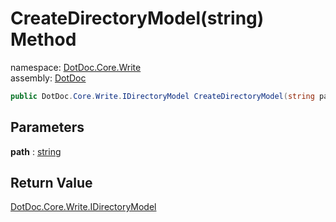 ﻿# CreateDirectoryModel\(string\) Method

namespace: [DotDoc\.Core\.Write](../../DotDoc.Core.Write.md)<br />
assembly: [DotDoc](../../../DotDoc.md)



```csharp
public DotDoc.Core.Write.IDirectoryModel CreateDirectoryModel(string path);
```

## Parameters

__path__ : [string](https://docs.microsoft.com/ja-jp/dotnet/api/System.String)



## Return Value

[DotDoc\.Core\.Write\.IDirectoryModel](../../../DotDoc/DotDoc.Core.Write/IDirectoryModel.md)




